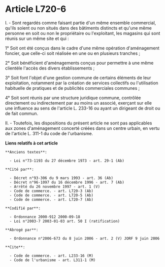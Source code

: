 # Article L720-6

I. - Sont regardés comme faisant partie d'un même ensemble commercial, qu'ils soient ou non situés dans des bâtiments
distincts et qu'une même personne en soit ou non le propriétaire ou l'exploitant, les magasins qui sont réunis sur un même
site et qui :

1° Soit ont été conçus dans le cadre d'une même opération d'aménagement foncier, que celle-ci soit réalisée en une ou en
plusieurs tranches ;

2° Soit bénéficient d'aménagements conçus pour permettre à une même clientèle l'accès des divers établissements ;

3° Soit font l'objet d'une gestion commune de certains éléments de leur exploitation, notamment par la création de services
collectifs ou l'utilisation habituelle de pratiques et de publicités commerciales communes ;

4° Soit sont réunis par une structure juridique commune, contrôlée directement ou indirectement par au moins un associé,
exerçant sur elle une influence au sens de l'article L. 233-16 ou ayant un dirigeant de droit ou de fait commun.

II. - Toutefois, les dispositions du présent article ne sont pas applicables aux zones d'aménagement concerté créées dans un
centre urbain, en vertu de l'article L. 311-1 du code de l'urbanisme.

**Liens relatifs à cet article**

	**Anciens textes**:

	  - Loi n°73-1193 du 27 décembre 1973 - art. 29-1 (Ab)

	**Cité par**:

	  - Décret n°93-306 du 9 mars 1993 - art. 36 (Ab)
	  - Décret n°96-1097 du 16 décembre 1996 - art. 7 (Ab)
	  - Arrêté du 26 novembre 1997 - art. 1 (V)
	  - Code de commerce. - art. L720-3 (Ab)
	  - Code de commerce. - art. L720-5 (Ab)
	  - Code de commerce. - art. L720-7 (Ab)

	**Codifié par**:

	  - Ordonnance 2000-912 2000-09-18
	  - Loi n°2003-7 2003-01-03 art. 50 I (ratification)

	**Abrogé par**:

	  - Ordonnance n°2006-673 du 8 juin 2006 - art. 2 (V) JORF 9 juin 2006

	**Cite**:

	  - Code de commerce. - art. L233-16 (M)
	  - Code de l'urbanisme - art. L311-1 (M)
